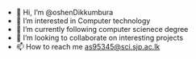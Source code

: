 - 👋 Hi, I’m @oshenDikkumbura
- 👀 I’m interested in Computer technology
- 🌱 I’m currently following computer scienece degree
- 💞️ I’m looking to collaborate on interesting projects
- 📫 How to reach me as95345@sci.sjp.ac.lk

<!---
oshenDikkumbura/oshenDikkumbura is a ✨ special ✨ repository because its `README.md` (this file) appears on your GitHub profile.
You can click the Preview link to take a look at your changes.
--->
